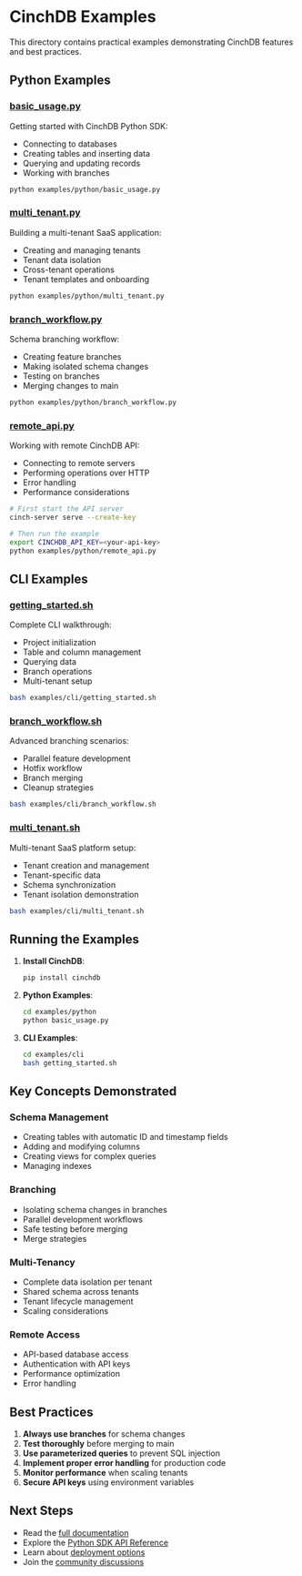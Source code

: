 # CinchDB Examples

This directory contains practical examples demonstrating CinchDB features and best practices.

## Python Examples

### [basic_usage.py](python/basic_usage.py)
Getting started with CinchDB Python SDK:
- Connecting to databases
- Creating tables and inserting data
- Querying and updating records
- Working with branches

```bash
python examples/python/basic_usage.py
```

### [multi_tenant.py](python/multi_tenant.py)
Building a multi-tenant SaaS application:
- Creating and managing tenants
- Tenant data isolation
- Cross-tenant operations
- Tenant templates and onboarding

```bash
python examples/python/multi_tenant.py
```

### [branch_workflow.py](python/branch_workflow.py)
Schema branching workflow:
- Creating feature branches
- Making isolated schema changes
- Testing on branches
- Merging changes to main

```bash
python examples/python/branch_workflow.py
```

### [remote_api.py](python/remote_api.py)
Working with remote CinchDB API:
- Connecting to remote servers
- Performing operations over HTTP
- Error handling
- Performance considerations

```bash
# First start the API server
cinch-server serve --create-key

# Then run the example
export CINCHDB_API_KEY=<your-api-key>
python examples/python/remote_api.py
```

## CLI Examples

### [getting_started.sh](cli/getting_started.sh)
Complete CLI walkthrough:
- Project initialization
- Table and column management
- Querying data
- Branch operations
- Multi-tenant setup

```bash
bash examples/cli/getting_started.sh
```

### [branch_workflow.sh](cli/branch_workflow.sh)
Advanced branching scenarios:
- Parallel feature development
- Hotfix workflow
- Branch merging
- Cleanup strategies

```bash
bash examples/cli/branch_workflow.sh
```

### [multi_tenant.sh](cli/multi_tenant.sh)
Multi-tenant SaaS platform setup:
- Tenant creation and management
- Tenant-specific data
- Schema synchronization
- Tenant isolation demonstration

```bash
bash examples/cli/multi_tenant.sh
```

## Running the Examples

1. **Install CinchDB**:
   ```bash
   pip install cinchdb
   ```

2. **Python Examples**:
   ```bash
   cd examples/python
   python basic_usage.py
   ```

3. **CLI Examples**:
   ```bash
   cd examples/cli
   bash getting_started.sh
   ```

## Key Concepts Demonstrated

### Schema Management
- Creating tables with automatic ID and timestamp fields
- Adding and modifying columns
- Creating views for complex queries
- Managing indexes

### Branching
- Isolating schema changes in branches
- Parallel development workflows
- Safe testing before merging
- Merge strategies

### Multi-Tenancy
- Complete data isolation per tenant
- Shared schema across tenants
- Tenant lifecycle management
- Scaling considerations

### Remote Access
- API-based database access
- Authentication with API keys
- Performance optimization
- Error handling

## Best Practices

1. **Always use branches** for schema changes
2. **Test thoroughly** before merging to main
3. **Use parameterized queries** to prevent SQL injection
4. **Implement proper error handling** for production code
5. **Monitor performance** when scaling tenants
6. **Secure API keys** using environment variables

## Next Steps

- Read the [full documentation](https://cinchdb.com/docs)
- Explore the [Python SDK API Reference](https://cinchdb.com/docs/python-sdk/api-reference)
- Learn about [deployment options](https://cinchdb.com/docs/tutorials/remote-deployment)
- Join the [community discussions](https://github.com/russellromney/cinchdb/discussions)